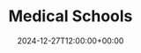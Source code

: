 ---
weight: 1000
title: "Medical Schools"
description: "Your Global Directory of Medical Schools"
icon: travel_explore
date: 2024-12-27T12:00:00+00:00
---